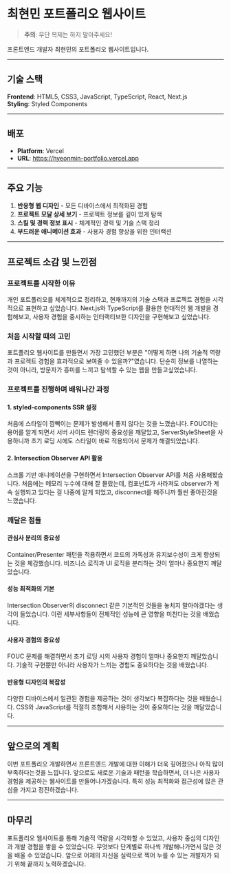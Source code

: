 # 최현민 포트폴리오 웹사이트

> **주의**: 무단 복제는 하지 말아주세요!

프론트엔드 개발자 최현민의 포트폴리오 웹사이트입니다.

---

## 기술 스택

**Frontend**: HTML5, CSS3, JavaScript, TypeScript, React, Next.js  
**Styling**: Styled Components

---

## 배포

- **Platform**: Vercel
- **URL**: https://hyeonmin-portfolio.vercel.app

---

## 주요 기능

1. **반응형 웹 디자인** - 모든 디바이스에서 최적화된 경험
2. **프로젝트 모달 상세 보기** - 프로젝트 정보를 깊이 있게 탐색
3. **스킬 및 경력 정보 표시** - 체계적인 경력 및 기술 스택 정리
4. **부드러운 애니메이션 효과** - 사용자 경험 향상을 위한 인터랙션

---

## 프로젝트 소감 및 느낀점

### 프로젝트를 시작한 이유

개인 포트폴리오를 체계적으로 정리하고, 현재까지의 기술 스택과 프로젝트 경험을 시각적으로 표현하고 싶었습니다. Next.js와 TypeScript를 활용한 현대적인 웹 개발을 경험해보고, 사용자 경험을 중시하는 인터랙티브한 디자인을 구현해보고 싶었습니다.

### 처음 시작할 때의 고민

포트폴리오 웹사이트를 만들면서 가장 고민했던 부분은 "어떻게 하면 나의 기술적 역량과 프로젝트 경험을 효과적으로 보여줄 수 있을까?"였습니다. 단순히 정보를 나열하는 것이 아니라, 방문자가 흥미를 느끼고 탐색할 수 있는 웹을 만들고싶었습니다.

### 프로젝트를 진행하며 배워나간 과정

#### 1. styled-components SSR 설정
처음에 스타일이 깜빡이는 문제가 발생해서 좋지 않다는 것을 느꼈습니다. FOUC라는 용어를 알게 되면서 서버 사이드 렌더링의 중요성을 깨달았고, ServerStyleSheet을 사용하니까 초기 로딩 시에도 스타일이 바로 적용되어서 문제가 해결되었습니다.

#### 2. Intersection Observer API 활용
스크롤 기반 애니메이션을 구현하면서 Intersection Observer API를 처음 사용해봤습니다. 처음에는 메모리 누수에 대해 잘 몰랐는데, 컴포넌트가 사라져도 observer가 계속 실행되고 있다는 걸 나중에 알게 되었고, disconnect를 해주니까 훨씬 좋아진것을 느꼈습니다.

### 깨달은 점들

#### 관심사 분리의 중요성
Container/Presenter 패턴을 적용하면서 코드의 가독성과 유지보수성이 크게 향상되는 것을 체감했습니다. 비즈니스 로직과 UI 로직을 분리하는 것이 얼마나 중요한지 깨달았습니다.

#### 성능 최적화의 기본
Intersection Observer의 disconnect 같은 기본적인 것들을 놓치지 말아야겠다는 생각이 들었습니다. 이런 세부사항들이 전체적인 성능에 큰 영향을 미친다는 것을 배웠습니다.

#### 사용자 경험의 중요성
FOUC 문제를 해결하면서 초기 로딩 시의 사용자 경험이 얼마나 중요한지 깨달았습니다. 기술적 구현뿐만 아니라 사용자가 느끼는 경험도 중요하다는 것을 배웠습니다.

#### 반응형 디자인의 복잡성
다양한 디바이스에서 일관된 경험을 제공하는 것이 생각보다 복잡하다는 것을 배웠습니다. CSS와 JavaScript를 적절히 조합해서 사용하는 것이 중요하다는 것을 깨달았습니다.

---

## 앞으로의 계획

이번 포트폴리오 개발하면서 프론트엔드 개발에 대한 이해가 더욱 깊어졌으나 아직 많이 부족하다는것을 느낍니다. 앞으로도 새로운 기술과 패턴을 학습하면서, 더 나은 사용자 경험을 제공하는 웹사이트를 만들어나가겠습니다. 특히 성능 최적화와 접근성에 많은 관심을 가지고 정진하겠습니다.

---

## 마무리

포트폴리오 웹사이트를 통해 기술적 역량을 시각화할 수 있었고, 사용자 중심의 디자인과 개발 경험을 쌓을 수 있었습니다. 무엇보다 단계별로 하나씩 개발해나가면서 많은 것을 배울 수 있었습니다. 앞으로 어제의 자신을 실력으로 찍어 누를 수 있는 개발자가 되기 위해 끝까지 노력하겠습니다.
